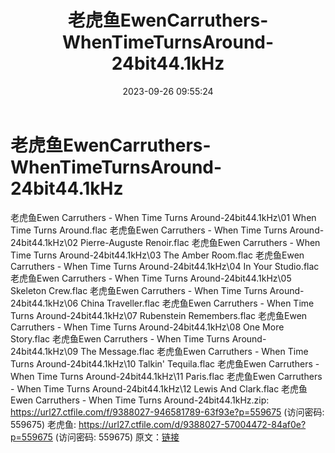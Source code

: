 ﻿---
title: 老虎鱼EwenCarruthers-WhenTimeTurnsAround-24bit44.1kHz
date: 2023-09-26 09:55:24
categories: 外语音乐
tags: 外语音乐
---
# 老虎鱼EwenCarruthers-WhenTimeTurnsAround-24bit44.1kHz

老虎鱼Ewen Carruthers - When Time Turns
Around-24bit44.1kHz\01 When Time Turns Around.flac
老虎鱼Ewen Carruthers - When Time Turns Around-24bit44.1kHz\02
Pierre-Auguste Renoir.flac
老虎鱼Ewen Carruthers - When Time Turns Around-24bit44.1kHz\03 The
Amber Room.flac
老虎鱼Ewen Carruthers - When Time Turns Around-24bit44.1kHz\04 In
Your Studio.flac
老虎鱼Ewen Carruthers - When Time Turns Around-24bit44.1kHz\05
Skeleton Crew.flac
老虎鱼Ewen Carruthers - When Time Turns Around-24bit44.1kHz\06
China Traveller.flac
老虎鱼Ewen Carruthers - When Time Turns Around-24bit44.1kHz\07
Rubenstein Remembers.flac
老虎鱼Ewen Carruthers - When Time Turns Around-24bit44.1kHz\08 One
More Story.flac
老虎鱼Ewen Carruthers - When Time Turns Around-24bit44.1kHz\09 The
Message.flac
老虎鱼Ewen Carruthers - When Time Turns Around-24bit44.1kHz\10
Talkin' Tequila.flac
老虎鱼Ewen Carruthers - When Time Turns Around-24bit44.1kHz\11
Paris.flac
老虎鱼Ewen Carruthers - When Time Turns Around-24bit44.1kHz\12
Lewis And Clark.flac
老虎鱼Ewen Carruthers - When Time Turns Around-24bit44.1kHz.zip:
https://url27.ctfile.com/f/9388027-946581789-63f93e?p=559675
(访问密码: 559675)
老虎鱼: https://url27.ctfile.com/d/9388027-57004472-84af0e?p=559675
(访问密码: 559675)
原文：[链接](https://blog.sina.com.cn/s/blog_1647c7e76010313j9.html)